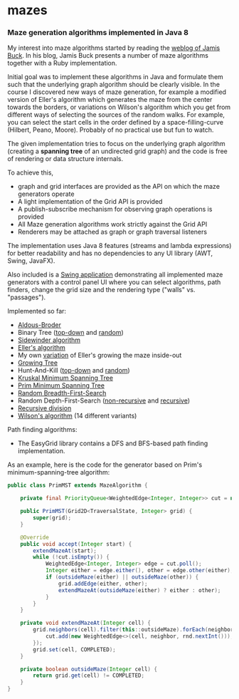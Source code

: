 # mazes

### Maze generation algorithms implemented in Java 8

My interest into maze algorithms started by reading the [weblog of Jamis Buck](http://weblog.jamisbuck.org/archives.html). In his blog, Jamis Buck presents a number of maze algorithms together with a Ruby implementation.

Initial goal was to implement these algorithms in Java and formulate them such that the underlying graph algorithm should be clearly visible. In the course I discovered new ways of maze generation, for example a modified version of Eller's algorithm which generates the maze from the center towards the borders, or variations on Wilson's algorithm which you get from different ways of selecting the sources of the random walks. For example, you can select the start cells in the order defined by a space-filling-curve (Hilbert, Peano, Moore). Probably of no practical use but fun to watch.

The given implementation tries to focus on the underlying graph algorithm (creating a **spanning tree** of an undirected grid graph) and the code is free of rendering or data structure internals.

To achieve this,
- graph and grid interfaces are provided as the API on which the maze generators operate
- A light implementation of the Grid API is provided
- A publish-subscribe mechanism for observing graph operations is provided
- All Maze generation algorithms work strictly against the Grid API
- Renderers may be attached as graph or graph traversal listeners

The implementation uses Java 8 features (streams and lambda expressions) for better readability and has no dependencies to any UI library (AWT, Swing, JavaFX).

Also included is a [Swing application](MazeDemos/src/de/amr/mazes/demos/swing/app/MazeDemoApp.java) demonstrating all implemented maze generators with a control panel UI where you can select algorithms, path finders, change the grid size and the rendering type ("walls" vs. "passages").

Implemented so far:

- [Aldous-Broder](EasyMaze/src/de/amr/easy/maze/alg/AldousBroderUST.java)
- Binary Tree ([top-down](EasyMaze/src/de/amr/easy/maze/alg/BinaryTree.java) and [random](EasyMaze/src/de/amr/easy/maze/alg/BinaryTreeRandom.java))
- [Sidewinder algorithm](EasyMaze/src/de/amr/easy/maze/alg/Sidewinder.java)
- [Eller's algorithm](EasyMaze/src/de/amr/easy/maze/alg/Eller.java)
- My own [variation](EasyMaze/src/de/amr/easy/maze/alg/EllerInsideOut.java) of Eller's growing the maze inside-out
- [Growing Tree](EasyMaze/src/de/amr/easy/maze/alg/GrowingTree.java)
- Hunt-And-Kill ([top-down](EasyMaze/src/de/amr/easy/maze/alg/HuntAndKill.java) and [random](EasyMaze/src/de/amr/easy/maze/alg/HuntAndKillRandom.java))
- [Kruskal Minimum Spanning Tree](EasyMaze/src/de/amr/easy/maze/alg/KruskalMST.java)
- [Prim Minimum Spanning Tree](EasyMaze/src/de/amr/easy/maze/alg/PrimMST.java)
- [Random Breadth-First-Search](EasyMaze/src/de/amr/easy/maze/alg/RandomBFS.java)
- Random Depth-First-Search ([non-recursive](EasyMaze/src/de/amr/easy/maze/alg/IterativeDFS.java) and [recursive](EasyMaze/src/de/amr/easy/maze/alg/RecursiveDFS.java))
- [Recursive division](EasyMaze/src/de/amr/easy/maze/alg/RecursiveDivision.java)
- [Wilson's algorithm](EasyMaze/src/de/amr/easy/maze/alg/wilson) (14 different variants)

Path finding algorithms:
- The EasyGrid library contains a DFS and BFS-based path finding implementation.

As an example, here is the code for the generator based on Prim's minimum-spanning-tree algorithm:

```java
public class PrimMST extends MazeAlgorithm {

	private final PriorityQueue<WeightedEdge<Integer, Integer>> cut = new PriorityQueue<>();

	public PrimMST(Grid2D<TraversalState, Integer> grid) {
		super(grid);
	}

	@Override
	public void accept(Integer start) {
		extendMazeAt(start);
		while (!cut.isEmpty()) {
			WeightedEdge<Integer, Integer> edge = cut.poll();
			Integer either = edge.either(), other = edge.other(either);
			if (outsideMaze(either) || outsideMaze(other)) {
				grid.addEdge(either, other);
				extendMazeAt(outsideMaze(either) ? either : other);
			}
		}
	}

	private void extendMazeAt(Integer cell) {
		grid.neighbors(cell).filter(this::outsideMaze).forEach(neighbor -> {
			cut.add(new WeightedEdge<>(cell, neighbor, rnd.nextInt()));
		});
		grid.set(cell, COMPLETED);
	}

	private boolean outsideMaze(Integer cell) {
		return grid.get(cell) != COMPLETED;
	}
}
```
